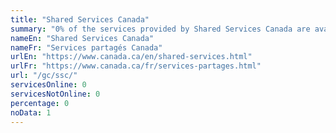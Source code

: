 ```yaml
---
title: "Shared Services Canada"
summary: "0% of the services provided by Shared Services Canada are available end-to-end online. 0 are available online, and 0 are not available online."
nameEn: "Shared Services Canada"
nameFr: "Services partagés Canada"
urlEn: "https://www.canada.ca/en/shared-services.html"
urlFr: "https://www.canada.ca/fr/services-partages.html"
url: "/gc/ssc/"
servicesOnline: 0
servicesNotOnline: 0
percentage: 0
noData: 1
---
```

